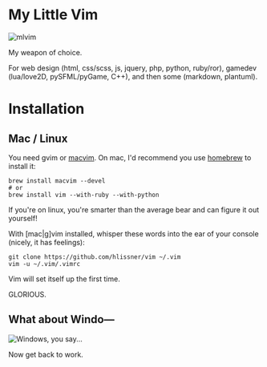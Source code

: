 # My Little Vim

![mlvim](https://dl.dropboxusercontent.com/u/2908279/public/vimrc.png)

My weapon of choice.

For web design (html, css/scss, js, jquery, php, python, ruby/ror), gamedev (lua/love2D,
pySFML/pyGame, C++), and then some (markdown, plantuml).

# Installation
## Mac / Linux
You need gvim or [macvim](https://code.google.com/p/macvim/). On mac, I'd recommend you
use [homebrew](http://mxcl.github.com/homebrew/) to install it:

    brew install macvim --devel
    # or
    brew install vim --with-ruby --with-python

If you're on linux, you're smarter than the average bear and can figure it out yourself!

With [mac|g]vim installed, whisper these words into the ear of your console (nicely, it
has feelings):

    git clone https://github.com/hlissner/vim ~/.vim
    vim -u ~/.vim/.vimrc

Vim will set itself up the first time.

GLORIOUS.

## What about Windo—

![Windows, you say...](http://i3.kym-cdn.com/photos/images/newsfeed/000/549/293/504.gif)

Now get back to work.
